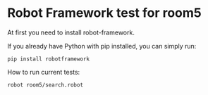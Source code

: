 # Robot Framework test for room5

At first you need to install robot-framework.

If you already have Python with pip installed, you can simply run:

`pip install robotframework`

How to run current tests: 

`robot room5/search.robot`